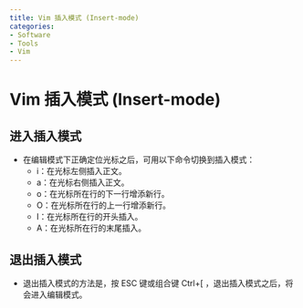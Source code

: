 ```yaml
---
title: Vim 插入模式 (Insert-mode)
categories:
- Software
- Tools
- Vim
---
```

# Vim 插入模式 (Insert-mode)

## 进入插入模式

- 在编辑模式下正确定位光标之后，可用以下命令切换到插入模式：
    - i：在光标左侧插入正文。
    - a：在光标右侧插入正文。
    - o：在光标所在行的下一行增添新行。
    - O：在光标所在行的上一行增添新行。
    - I：在光标所在行的开头插入。
    - A：在光标所在行的末尾插入。

## 退出插入模式

- 退出插入模式的方法是，按 ESC 键或组合键 Ctrl+[ ，退出插入模式之后，将会进入编辑模式。